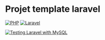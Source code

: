 # Projet template laravel

<!-- Production <a href="https://app.laravel-template.com/" target="_blank">https://app.laravel-template.com/</a>
Recette <a href="https://laravel-template.wiklog.fr/" target="_blank">https://laravel-template./wiklog.fr</a> -->

[![PHP](https://img.shields.io/badge/PHP-PHP%208.1-lightgrey)](https://www.php.net/releases/8.2/fr.php)
[![Laravel](https://img.shields.io/badge/Laravel-Laravel%2010.x-lightgrey)](https://laravel.com/docs)

<div>
<!-- <img src="https://insights.wiklog.fr/wiklog-sas/laravel-template/code" />
<img src="https://insights.wiklog.fr/wiklog-sas/laravel-template/complexity" />
<img src="https://insights.wiklog.fr/wiklog-sas/laravel-template/architecture" />
<img src="https://insights.wiklog.fr/wiklog-sas/laravel-template/style" />
<img src="https://insights.wiklog.fr/wiklog-sas/laravel-template/security_issues" /> -->
</div>

<!-- [![codecov](https://codecov.io/gh/wiklog-sas/laravel-template/branch/master/graph/badge.svg?token=syKxhV4rkl)](https://codecov.io/gh/wiklog-sas/laravel-template) -->
[![Testing Laravel with MySQL](https://github.com/quentin-perret/laravel-template/actions/workflows/laravel.yml/badge.svg?event=push)](https://github.com/quentin-perret/laravel-template/actions/workflows/laravel.yml)

<!-- [![Maintainability](https://api.codeclimate.com/v1/badges/27af2d3cf004390fde32/maintainability)](https://codeclimate.com/repos/65b12c6bb7e32a00cd5e56f4/maintainability)
[![Test Coverage](https://api.codeclimate.com/v1/badges/27af2d3cf004390fde32/test_coverage)](https://codeclimate.com/repos/65b12c6bb7e32a00cd5e56f4/test_coverage) -->

<!-- [![codecov](https://codecov.io/gh/wiklog-sas/laravel-template/graphs/sunburst.svg?token=syKxhV4rkl)](https://codecov.io/gh/wiklog-sas/laravel-template) -->
